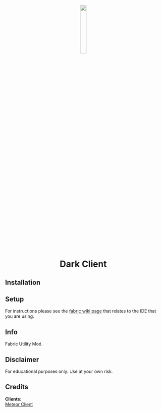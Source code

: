 
<p align="center">
<img src="https://cdn.discordapp.com/icons/1063226592274419852/54eb3bd141716b6fa08f544184050cec.png" width="20%"/>
</p>

<h1 align="center">Dark Client</h1>


## Installation

## Setup

For instructions please see the [fabric wiki page](https://fabricmc.net/wiki/tutorial:setup) that relates to the IDE that you are using.

## Info

Fabric Utility Mod.

## Disclaimer

For educational purposes only. Use at your own risk.

## Credits
**Clients**:  
[Meteor Client](https://github.com/MeteorDevelopment/meteor-client)  
